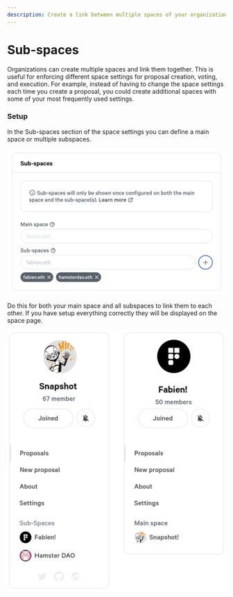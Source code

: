 ```yaml
---
description: Create a link between multiple spaces of your organization
---
```


# Sub-spaces

Organizations can create multiple spaces and link them together. This is useful for enforcing different space settings for proposal creation, voting, and execution. For example, instead of having to change the space settings each time you create a proposal, you could create additional spaces with some of your most frequently used settings.

### Setup

In the Sub-spaces section of the space settings you can define a main space or multiple subspaces.

![](<../.gitbook/assets/image (1).png>)

Do this for both your main space and all subspaces to link them to each other. If you have setup everything correctly they will be displayed on the space page.

![](<../.gitbook/assets/image (12).png>)
